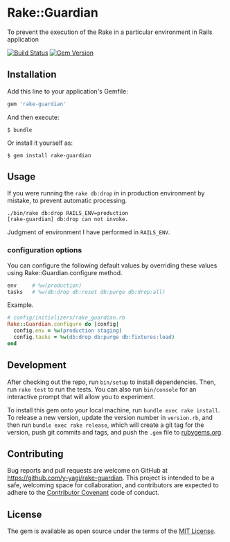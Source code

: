 # Rake::Guardian

To prevent the execution of the Rake in a particular environment in Rails application

[![Build Status](https://travis-ci.org/y-yagi/rake-guardian.svg?branch=master)](https://travis-ci.org/y-yagi/rake-guardian)
[![Gem Version](https://badge.fury.io/rb/rake-guardian.svg)](http://badge.fury.io/rb/rake-guardian)

## Installation

Add this line to your application's Gemfile:

```ruby
gem 'rake-guardian'
```

And then execute:

    $ bundle

Or install it yourself as:

    $ gem install rake-guardian

## Usage

If you were running the `rake db:drop` in in production environment by mistake, to prevent automatic processing.

```
./bin/rake db:drop RAILS_ENV=production
[rake-guardian] db:drop can not invoke.
```
Judgment of environment I have performed in `RAILS_ENV`.

### configuration options

You can configure the following default values by overriding these values using Rake::Guardian.configure method.

```ruby
env     # %w(production)
tasks   # %w(db:drop db:reset db:purge db:drop:all)
```

Example.

```ruby
# config/initializers/rake_guardian.rb
Rake::Guardian.configure do |config|
  config.env = %w(production staging)
  config.tasks = %w(db:drop db:purge db:fixtures:load)
end
```

## Development

After checking out the repo, run `bin/setup` to install dependencies. Then, run `rake test` to run the tests. You can also run `bin/console` for an interactive prompt that will allow you to experiment.

To install this gem onto your local machine, run `bundle exec rake install`. To release a new version, update the version number in `version.rb`, and then run `bundle exec rake release`, which will create a git tag for the version, push git commits and tags, and push the `.gem` file to [rubygems.org](https://rubygems.org).

## Contributing

Bug reports and pull requests are welcome on GitHub at https://github.com/y-yagi/rake-guardian. This project is intended to be a safe, welcoming space for collaboration, and contributors are expected to adhere to the [Contributor Covenant](contributor-covenant.org) code of conduct.


## License

The gem is available as open source under the terms of the [MIT License](http://opensource.org/licenses/MIT).

